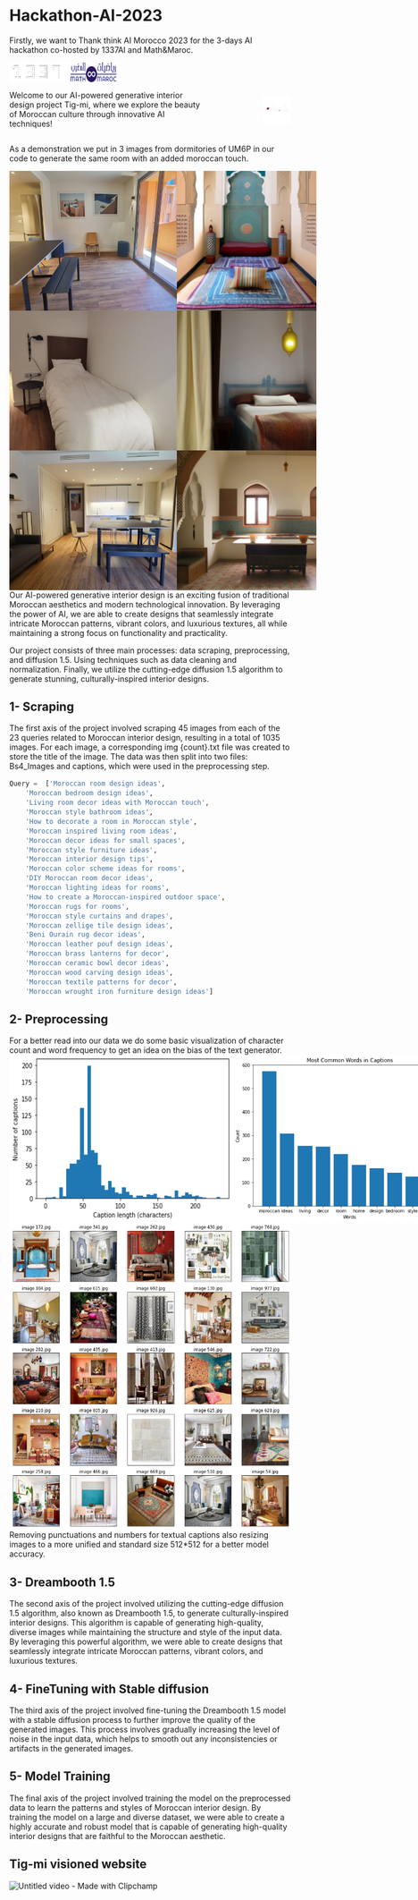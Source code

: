 # Hackathon-AI-2023
Firstly, we want to Thank think AI Morocco 2023 for the 3-days AI hackathon co-hosted by 1337AI and Math&amp;Maroc.

<div style="display:flex;">
  <img src="./img/img_1.png" width="100" />
  <img src="./img/img_2.png" width="100" /> 
</div>

<div style="display: flex; align-items: center;">
  
  <p>Welcome to our AI-powered generative interior design project Tig-mi, where we explore the beauty of Moroccan culture through innovative AI techniques!</p>
  <img src="./img/img_3.png" alt="alt text" width="10%" height="auto" style="margin-left: 100px;">
</div>
 

As a demonstration we put in 3 images from dormitories of UM6P in our code to generate the same room with an added moroccan touch.
<div style="display:flex;">
  <img src="./img/img_4.jpg" width="300" height="250" />
  <img src="./img/img_5.png" width="300" height="250"/> 
</div>
<div style="display:flex;">
  <img src="./img/2.jpeg" width="300" height="250" />
  <img src="./img/m1.png" width="300" height="250"/> 
</div>
<div style="display:flex;">
  <img src="./img/2.jpg" width="300" height="250" />
  <img src="./img/m2.png" width="300" height="250"/> 
</div>
Our AI-powered generative interior design is an exciting fusion of traditional Moroccan aesthetics and modern technological innovation. By leveraging the power of AI, we are able to create designs that seamlessly integrate intricate Moroccan patterns, vibrant colors, and luxurious textures, all while maintaining a strong focus on functionality and practicality.

Our project consists of three main processes: data scraping, preprocessing, and diffusion 1.5. Using techniques such as data cleaning and normalization. Finally, we utilize the cutting-edge diffusion 1.5 algorithm to generate stunning, culturally-inspired interior designs.




<h2>1- Scraping</h2>
The first axis of the project involved scraping 45 images from each of the 23 queries related to Moroccan interior design, resulting in a total of 1035 images. For each image, a corresponding img {count}.txt file was created to store the title of the image. The data was then split into two files: Bs4_Images and captions, which were used in the preprocessing step.

<br>

```python
Query =  ['Moroccan room design ideas',
    'Moroccan bedroom design ideas',
    'Living room decor ideas with Moroccan touch',
    'Moroccan style bathroom ideas',
    'How to decorate a room in Moroccan style',
    'Moroccan inspired living room ideas',
    'Moroccan decor ideas for small spaces',
    'Moroccan style furniture ideas',
    'Moroccan interior design tips',
    'Moroccan color scheme ideas for rooms',
    'DIY Moroccan room decor ideas',
    'Moroccan lighting ideas for rooms',
    'How to create a Moroccan-inspired outdoor space',
    'Moroccan rugs for rooms',
    'Moroccan style curtains and drapes',
    'Moroccan zellige tile design ideas', 
    'Beni Ourain rug decor ideas', 
    'Moroccan leather pouf design ideas', 
    'Moroccan brass lanterns for decor', 
    'Moroccan ceramic bowl decor ideas', 
    'Moroccan wood carving design ideas', 
    'Moroccan textile patterns for decor', 
    'Moroccan wrought iron furniture design ideas']
 ```   

 
<h2> 2- Preprocessing </h2>
 For a better read into our data we do some basic visualization of character count and word frequency to get an idea on the bias of the text generator.
 <div style="display:flex;">
  <img src="./img/Figure2.png" width="400"  height="300" />
  <img src="./img/Figure3.png" width="400" height="300" /> 
</div>
<div style="display:flex;">
  <img src="./img/Figure4.png"  width="800"  height="550" /></div>
 Removing punctuations and numbers for textual captions also resizing images to a more unified and standard size 512*512 for a better model accuracy.


<h2> 3- Dreambooth 1.5</h2>
The second axis of the project involved utilizing the cutting-edge diffusion 1.5 algorithm, also known as Dreambooth 1.5, to generate culturally-inspired interior designs. This algorithm is capable of generating high-quality, diverse images while maintaining the structure and style of the input data. By leveraging this powerful algorithm, we were able to create designs that seamlessly integrate intricate Moroccan patterns, vibrant colors, and luxurious textures.

<h2>  4- FineTuning with Stable diffusion</h2>
The third axis of the project involved fine-tuning the Dreambooth 1.5 model with a stable diffusion process to further improve the quality of the generated images. This process involves gradually increasing the level of noise in the input data, which helps to smooth out any inconsistencies or artifacts in the generated images.

<h2> 5- Model Training </h2>
The final axis of the project involved training the model on the preprocessed data to learn the patterns and styles of Moroccan interior design. By training the model on a large and diverse dataset, we were able to create a highly accurate and robust model that is capable of generating high-quality interior designs that are faithful to the Moroccan aesthetic.
 
 <h2> Tig-mi visioned website</h2>
 




 ![Untitled video - Made with Clipchamp](https://user-images.githubusercontent.com/120262100/236665359-7aadd68f-727b-4f84-b307-697d13fab052.gif)

 
 
 
 
 
